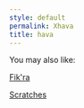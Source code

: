 ```yaml
---
style: default
permalink: Xhava
title: hava
---
```

You may also like:

[Fik'ra](http://scp-wiki.net/fik-ra)

[Scratches](http://scp-wiki.net/scratches)
